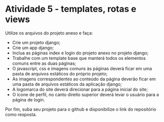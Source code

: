 # Atividade 5 - templates, rotas e views

Utilize os arquivos do projeto anexo e faça:
- Crie um projeto django;
- Crie um app django;
- Inclua as páginas index e login do projeto anexo no projeto django;
- Trabalhe com um template base que manterá todos os elementos comuns entre as duas páginas;
- O javascript, css e imagens comuns às páginas deverá ficar em uma pasta de arquivos estáticos do próprio projeto;
- As imagens correspondentes ao conteúdo da página deverão ficar em uma pasta de arquivos estáticos da aplicação django;
- A logomarca do site deverá direcionar para a página inicial do site;
- O ícone de perfil, no canto direito superior deverá levar o usuário para a página de login.

Por fim, suba seu projeto para o github e disponibilize o link do repositório como resposta.